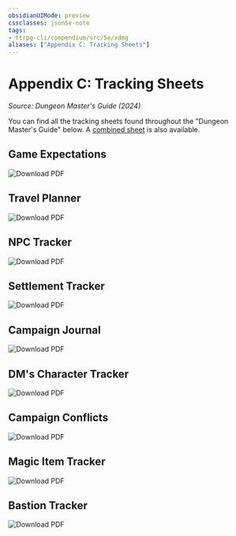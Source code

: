 ```yaml
---
obsidianUIMode: preview
cssclasses: json5e-note
tags:
- ttrpg-cli/compendium/src/5e/xdmg
aliases: ["Appendix C: Tracking Sheets"]
---
```

# Appendix C: Tracking Sheets
*Source: Dungeon Master's Guide (2024)* 

You can find all the tracking sheets found throughout the "Dungeon Master's Guide" below. A [combined sheet](https://raw.githubusercontent.com/5etools-mirror-3/5etools-img/main/pdf/XDMG/combined-tracking-sheets.pdf) is also available.

## Game Expectations

![Download PDF](2-Mechanics/CLI/books/dungeon-masters-guide-2024/img/240-13-001-game-expectations-sheet.webp#center)

## Travel Planner

![Download PDF](2-Mechanics/CLI/books/dungeon-masters-guide-2024/img/241-13-002-travel-planner-sheet.webp#center)

## NPC Tracker

![Download PDF](2-Mechanics/CLI/books/dungeon-masters-guide-2024/img/242-13-003-npc-tracker-sheet.webp#center)

## Settlement Tracker

![Download PDF](2-Mechanics/CLI/books/dungeon-masters-guide-2024/img/243-13-004-settlement-tracker-sheet.webp#center)

## Campaign Journal

![Download PDF](2-Mechanics/CLI/books/dungeon-masters-guide-2024/img/244-13-005-campaign-journal-sheet.webp#center)

## DM's Character Tracker

![Download PDF](2-Mechanics/CLI/books/dungeon-masters-guide-2024/img/245-13-006-dms-character-tracker-sheet.webp#center)

## Campaign Conflicts

![Download PDF](2-Mechanics/CLI/books/dungeon-masters-guide-2024/img/246-13-007-campaign-conflicts-sheet.webp#center)

## Magic Item Tracker

![Download PDF](2-Mechanics/CLI/books/dungeon-masters-guide-2024/img/247-13-008-magic-item-tracker-sheet.webp#center)

## Bastion Tracker

![Download PDF](2-Mechanics/CLI/books/dungeon-masters-guide-2024/img/248-13-009-bastion-tracker-sheet.webp#center)